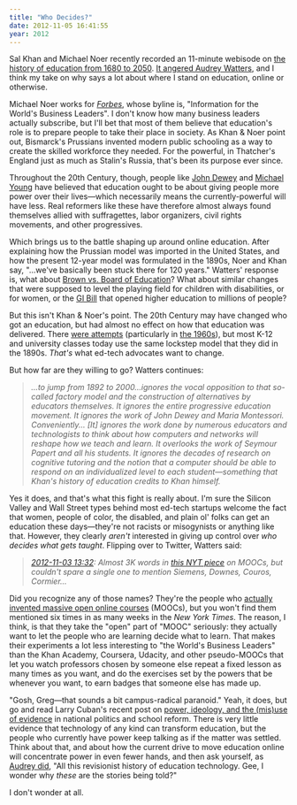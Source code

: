 ```yaml
---
title: "Who Decides?"
date: 2012-11-05 16:41:55
year: 2012
---
```

<p>Sal Khan and Michael Noer recently recorded an 11-minute webisode on <a href="http://www.youtube.com/watch?v=LqTwDDTjb6g">the history of education from 1680 to 2050</a>. <a href="http://www.hackeducation.com/2012/11/01/history-of-education-khan-academy/">It angered Audrey Watters</a>, and I think my take on why says a lot about where I stand on education, online or otherwise.</p>
<p>Michael Noer works for <a href="http://www.forbes.com/"><cite>Forbes</cite></a>, whose byline is, "Information for the World's Business Leaders". I don't know how many business leaders actually subscribe, but I'll bet that most of them believe that education's role is to prepare people to take their place in society. As Khan &amp; Noer point out, Bismarck's Prussians invented modern public schooling as a way to create the skilled workforce they needed. For the powerful, in Thatcher's England just as much as Stalin's Russia, that's been its purpose ever since.</p>
<p>Throughout the 20th Century, though, people like <a href="http://en.wikipedia.org/wiki/John_Dewey">John Dewey</a> and <a href="http://en.wikipedia.org/wiki/Michael_Young_%28politician%29">Michael Young</a> have believed that education ought to be about giving people more power over their lives&mdash;which necessarily means the currently-powerful will have less. Real reformers like these have therefore almost always found themselves allied with suffragettes, labor organizers, civil rights movements, and other progressives.</p>
<p>Which brings us to the battle shaping up around online education. After explaining how the Prussian model was imported in the United States, and how the present 12-year model was formulated in the 1890s, Noer and Khan say, "...we've basically been stuck there for 120 years." Watters' response is, what about <a href="http://en.wikipedia.org/wiki/Brown_v._Board_of_Education">Brown vs. Board of Education</a>? What about similar changes that were supposed to level the playing field for children with disabilities, or for women, or the <a href="http://en.wikipedia.org/wiki/G.I._Bill">GI Bill</a> that opened higher education to millions of people?</p>
<p>But this isn't Khan &amp; Noer's point. The 20th Century may have changed who got an education, but had almost no effect on how that education was delivered. There <a href="http://www.amazon.com/OUR-TIME-NOW-School-Underground/dp/B000QEC6AM/">were attempts</a> (particularly in <a href="http://www.amazon.com/Teaching-Subversive-Activity-Neil-Postman/dp/0385290098/">the 1960s</a>), but most K-12 and university classes today use the same lockstep model that they did in the 1890s. <em>That's</em> what ed-tech advocates want to change.</p>
<p>But how far are they willing to go? Watters continues:</p>
<blockquote><em>...to jump from 1892 to 2000...ignores the vocal opposition to that so-called factory model and the construction of alternatives by educators themselves. It ignores the entire progressive education movement. It ignores the work of John Dewey and Maria Montessori. Conveniently... [It] ignores the work done by numerous educators and technologists to think about how computers and networks will reshape how we teach and learn. It overlooks the work of Seymour Papert and all his students. It ignores the decades of research on cognitive tutoring and the notion that a computer should be able to respond on an individualized level to each student&mdash;something that Khan's history of education credits to Khan himself.</em></blockquote>
Yes it does, and that's what this fight is really about. I'm sure the Silicon Valley and Wall Street types behind most ed-tech startups welcome the fact that women, people of color, the disabled, and plain ol' folks can get an education these days&mdash;they're not racists or misogynists or anything like that. However, they clearly <em>aren't</em> interested in giving up control over <em>who decides what gets taught</em>. Flipping over to Twitter, Watters said:
<blockquote><em><a href="https://twitter.com/audreywatters/status/264782037360193536">2012-11-03 13:32</a>: Almost 3K words in <a href="http://www.nytimes.com/2012/11/04/education/edlife/massive-open-online-courses-are-multiplying-at-a-rapid-pace.html">this NYT piece</a> on MOOCs, but couldn't spare a single one to mention Siemens, Downes, Couros, Cormier...</em></blockquote>
<p>Did you recognize any of those names? They're the people who <a href="http://www.xedbook.com/?p=81">actually invented massive open online courses</a> (MOOCs), but you won't find them mentioned six times in as many weeks in the <em>New York Times</em>. The reason, I think, is that they take the "open" part of "MOOC" seriously: they actually want to let the people who are learning decide what to learn. That makes their experiments a lot less interesting to "the World's Business Leaders" than the Khan Academy, Coursera, Udacity, and other pseudo-MOOCs that let you watch professors chosen by someone else repeat a fixed lesson as many times as you want, and do the exercises set by the powers that be whenever you want, to earn badges that someone else has made up.</p>
<p>"Gosh, Greg&mdash;that sounds a bit campus-radical paranoid." Yeah, it does, but go and read Larry Cuban's recent post on <a href="http://larrycuban.wordpress.com/2012/11/03/power-ideology-and-the-use-of-evidence-in-national-politics-and-school-reform/">power, ideology, and the (mis)use of evidence</a> in national politics and school reform. There is very little evidence that technology of any kind can transform education, but the people who currently have power keep talking as if the matter was settled. Think about that, and about how the current drive to move education online will concentrate power in even fewer hands, and then ask yourself, as <a href="https://twitter.com/audreywatters/status/264785377674547200">Audrey did</a>, "All this revisionist history of education technology. Gee, I wonder why <em>these</em> are the stories being told?"</p>
<p>I don't wonder at all.</p>
